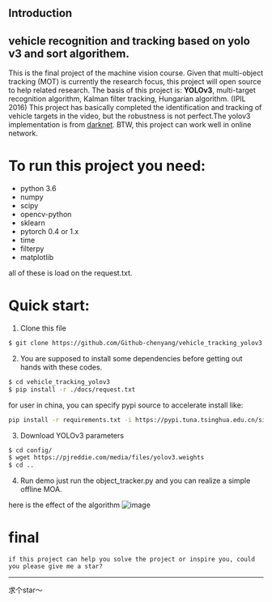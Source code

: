 ## Introduction
## vehicle recognition and tracking based on yolo v3 and sort algorithem.
This is the final project of the machine vision course. Given that multi-object tracking (MOT) is currently the research focus, this project will open source to help related research. The basis of this project is: **YOLOv3**, multi-target recognition algorithm, Kalman filter tracking, Hungarian algorithm. (IPIL 2016) This project has basically completed the identification and tracking of vehicle targets in the video, but the robustness is not perfect.The yolov3 implementation is from [darknet](https://github.com/pjreddie/darknet). BTW, this project can work well in online network.

# To run this project you need:
- python 3.6
- numpy
- scipy
- opencv-python
- sklearn
- pytorch 0.4 or 1.x
- time
- filterpy
- matplotlib

all of these is load on the request.txt. 

# Quick start:

1. Clone this file
```bash
$ git clone https://github.com/Github-chenyang/vehicle_tracking_yolov3.git
```

2. You are supposed to install some dependencies before getting out hands with these codes.

```bash
$ cd vehicle_tracking_yolov3
$ pip install -r ./docs/request.txt
```

for user in china, you can specify pypi source to accelerate install like:
```bash
pip install -r requirements.txt -i https://pypi.tuna.tsinghua.edu.cn/simple 
```

3. Download YOLOv3 parameters
```bash
$ cd config/
$ wget https://pjreddie.com/media/files/yolov3.weights
$ cd ..
```

4. Run demo
just run the object_tracker.py and you can realize a simple offline MOA.

here is the effect of the algorithm
![image](https://github.com/Github-chenyang/vehicle_tracking_yolov3/raw/master/docs/1.png)

# final
	if this project can help you solve the project or inspire you, could you please give me a star?
---------------------------------------------
求个star～









